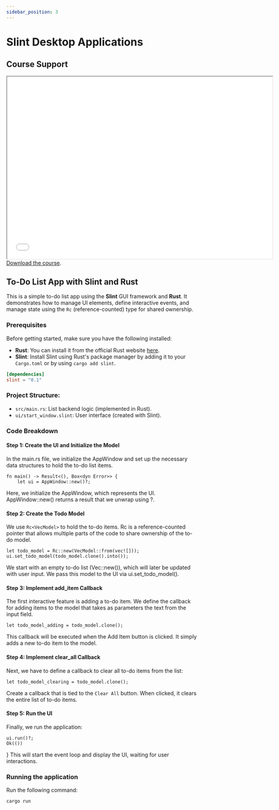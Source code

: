 ```yaml
---
sidebar_position: 3
---
```

# Slint Desktop Applications

## Course Support
<iframe src="/pdf/introduction_to_slint.pdf" loading="lazy" width="700" height="480">
    Cannot display pdf, you can
    <a href="/pdf/introduction_to_slint.pdf">download the course</a>.
</iframe>
<a href="/pdf/introduction_to_slint.pdf">Download the course</a>.

## To-Do List App with Slint and Rust

This is a simple to-do list app using the **Slint** GUI framework and **Rust**. It demonstrates how to manage UI elements, define interactive events, and manage state using the `Rc` (reference-counted) type for shared ownership.

### Prerequisites

Before getting started, make sure you have the following installed:

- **Rust**: You can install it from the official Rust website [here](https://www.rust-lang.org/tools/install).
- **Slint**: Install Slint using Rust's package manager by adding it to your `Cargo.toml` or by using `cargo add slint`.

```toml
[dependencies]
slint = "0.1"
```

### Project Structure:
* `src/main.rs`: List backend logic (implemented in Rust).
* `ui/start_window.slint`: User interface (created with Slint).
### Code Breakdown

#### Step 1: Create the UI and Initialize the Model
In the main.rs file, we initialize the AppWindow and set up the necessary data structures to hold the to-do list items.
```
fn main() -> Result<(), Box<dyn Error>> {
    let ui = AppWindow::new()?;
```
Here, we initialize the AppWindow, which represents the UI. AppWindow::new() returns a result that we unwrap using ?.

#### Step 2: Create the Todo Model
We use `Rc<VecModel>` to hold the to-do items. Rc is a reference-counted pointer that allows multiple parts of the code to share ownership of the to-do model.

    let todo_model = Rc::new(VecModel::from(vec![]));
    ui.set_todo_model(todo_model.clone().into());
We start with an empty to-do list (Vec::new()), which will later be updated with user input. We pass this model to the UI via ui.set_todo_model().

#### Step 3: Implement add_item Callback
The first interactive feature is adding a to-do item. We define the callback for adding items to the model that takes as parameters the text from the input field.

    let todo_model_adding = todo_model.clone();
This callback will be executed when the Add Item button is clicked. It simply adds a new to-do item to the model.

#### Step 4: Implement clear_all Callback
Next, we have to define a callback to clear all to-do items from the list:

    let todo_model_clearing = todo_model.clone();
    
Create a callback that is tied to the `Clear All` button. When clicked, it clears the entire list of to-do items.

#### Step 5: Run the UI
Finally, we run the application:

    ui.run()?;
    Ok(())
}
This will start the event loop and display the UI, waiting for user interactions.

### Running the application 

Run the following command: 
```
cargo run
```
